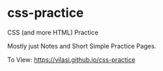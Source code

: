 # css-practice

CSS (and more HTML) Practice

Mostly just Notes and Short Simple Practice Pages.

To View: https://vilasi.github.io/css-practice
